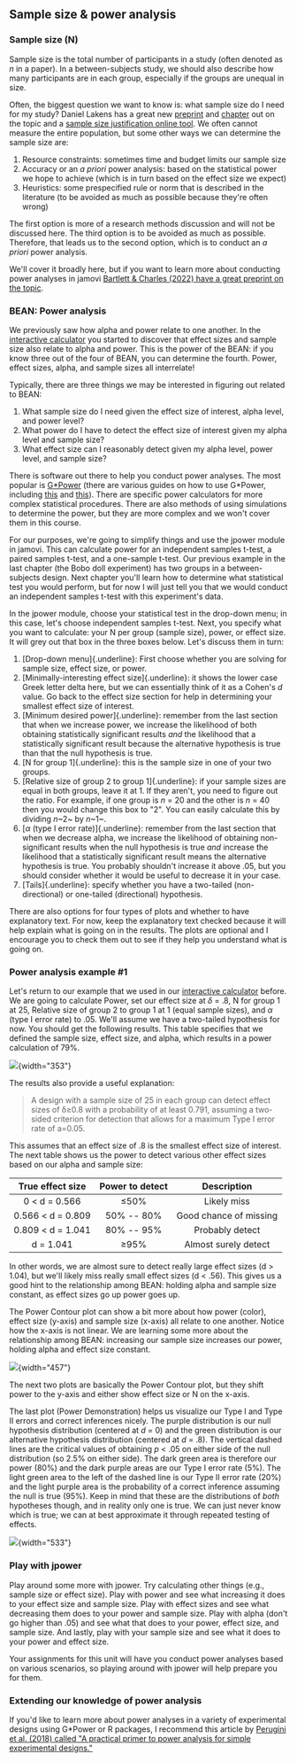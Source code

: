 ## Sample size & power analysis

### Sample size (N)

Sample size is the total number of participants in a study (often denoted as *n* in a paper). In a between-subjects study, we should also describe how many participants are in each group, especially if the groups are unequal in size.

Often, the biggest question we want to know is: what sample size do I need for my study? Daniel Lakens has a great new [preprint](https://psyarxiv.com/9d3yf/) and [chapter](https://lakens.github.io/statistical_inferences/08-samplesizejustification.html) out on the topic and a [sample size justification online tool](https://shiny.ieis.tue.nl/sample_size_justification/). We often cannot measure the entire population, but some other ways we can determine the sample size are:

1.  Resource constraints: sometimes time and budget limits our sample size
2.  Accuracy or an *a priori* power analysis: based on the statistical power we hope to achieve (which is in turn based on the effect size we expect)
3.  Heuristics: some prespecified rule or norm that is described in the literature (to be avoided as much as possible because they're often wrong)

The first option is more of a research methods discussion and will not be discussed here. The third option is to be avoided as much as possible. Therefore, that leads us to the second option, which is to conduct an *a priori* power analysis.

We'll cover it broadly here, but if you want to learn more about conducting power analyses in jamovi [Bartlett & Charles (2022) have a great preprint on the topic](https://psyarxiv.com/bh8m9/).

### BEAN: Power analysis

We previously saw how alpha and power relate to one another. In the [interactive calculator](https://rpsychologist.com/d3/pdist/) you started to discover that effect sizes and sample size also relate to alpha and power. This is the power of the BEAN: if you know three out of the four of BEAN, you can determine the fourth. Power, effect sizes, alpha, and sample sizes all interrelate!

Typically, there are three things we may be interested in figuring out related to BEAN:

1.  What sample size do I need given the effect size of interest, alpha level, and power level?
2.  What power do I have to detect the effect size of interest given my alpha level and sample size?
3.  What effect size can I reasonably detect given my alpha level, power level, and sample size?

There is software out there to help you conduct power analyses. The most popular is [G\*Power](https://www.psychologie.hhu.de/arbeitsgruppen/allgemeine-psychologie-und-arbeitspsychologie/gpower.html) (there are various guides on how to use G\*Power, including [this](https://link.springer.com/article/10.3758/BF03203630) and [this](https://link.springer.com/article/10.3758/BF03193146)). There are specific power calculators for more complex statistical procedures. There are also methods of using simulations to determine the power, but they are more complex and we won't cover them in this course.

For our purposes, we're going to simplify things and use the jpower module in jamovi. This can calculate power for an independent samples t-test, a paired samples t-test, and a one-sample t-test. Our previous example in the last chapter (the Bobo doll experiment) has two groups in a between-subjects design. Next chapter you'll learn how to determine what statistical test you would perform, but for now I will just tell you that we would conduct an independent samples t-test with this experiment's data.

In the jpower module, choose your statistical test in the drop-down menu; in this case, let's choose independent samples t-test. Next, you specify what you want to calculate: your N per group (sample size), power, or effect size. It will grey out that box in the three boxes below. Let's discuss them in turn:

1.  [Drop-down menu]{.underline}: First choose whether you are solving for sample size, effect size, or power.
2.  [Minimally-interesting effect size]{.underline}: it shows the lower case Greek letter delta here, but we can essentially think of it as a Cohen's *d* value. Go back to the effect size section for help in determining your smallest effect size of interest.
3.  [Minimum desired power]{.underline}: remember from the last section that when we increase power, we increase the likelihood of both obtaining statistically significant results *and* the likelihood that a statistically significant result because the alternative hypothesis is true than that the null hypothesis is true.
4.  [N for group 1]{.underline}: this is the sample size in one of your two groups.
5.  [Relative size of group 2 to group 1]{.underline}: if your sample sizes are equal in both groups, leave it at 1. If they aren't, you need to figure out the ratio. For example, if one group is *n* = 20 and the other is *n* = 40 then you would change this box to "2". You can easily calculate this by dividing *n*~2~ by *n*~1~.
6.  [$\alpha$ (type I error rate)]{.underline}: remember from the last section that when we decrease alpha, we increase the likelihood of obtaining non-significant results when the null hypothesis is true *and* increase the likelihood that a statistically significant result means the alternative hypothesis is true. You probably shouldn't increase it above .05, but you should consider whether it would be useful to decrease it in your case.
7.  [Tails]{.underline}: specify whether you have a two-tailed (non-directional) or one-tailed (directional) hypothesis.

There are also options for four types of plots and whether to have explanatory text. For now, keep the explanatory text checked because it will help explain what is going on in the results. The plots are optional and I encourage you to check them out to see if they help you understand what is going on.

### Power analysis example #1

Let's return to our example that we used in our [interactive calculator](https://rpsychologist.com/d3/pdist/) before. We are going to calculate Power, set our effect size at $\delta$ = .8, N for group 1 at 25, Relative size of group 2 to group 1 at 1 (equal sample sizes), and $\alpha$ (type I error rate) to .05. We'll assume we have a two-tailed hypothesis for now. You should get the following results. This table specifies that we defined the sample size, effect size, and alpha, which results in a power calculation of 79%.

![](images/05-bean/power-table.png){width="353"}

The results also provide a useful explanation:

> A design with a sample size of 25 in each group can detect effect sizes of δ≥0.8 with a probability of at least 0.791, assuming a two-sided criterion for detection that allows for a maximum Type I error rate of a=0.05.

This assumes that an effect size of .8 is the smallest effect size of interest. The next table shows us the power to detect various other effect sizes based on our alpha and sample size:

|  True effect size  | Power to detect |      Description       |
|:------------------:|:---------------:|:----------------------:|
|   0 \< d = 0.566   |      ≤50%       |      Likely miss       |
| 0.566 \< d = 0.809 |   50% -- 80%    | Good chance of missing |
| 0.809 \< d = 1.041 |   80% -- 95%    |    Probably detect     |
|     d = 1.041      |      ≥95%       |  Almost surely detect  |

In other words, we are almost sure to detect really large effect sizes (d \> 1.04), but we'll likely miss really small effect sizes (d \< .56). This gives us a good hint to the relationship among BEAN: holding alpha and sample size constant, as effect sizes go up power goes up.

The Power Contour plot can show a bit more about how power (color), effect size (y-axis) and sample size (x-axis) all relate to one another. Notice how the x-axis is not linear. We are learning some more about the relationship among BEAN: increasing our sample size increases our power, holding alpha and effect size constant.

![](images/05-bean/power-contour.png){width="457"}

The next two plots are basically the Power Contour plot, but they shift power to the y-axis and either show effect size or N on the x-axis.

The last plot (Power Demonstration) helps us visualize our Type I and Type II errors and correct inferences nicely. The purple distribution is our null hypothesis distribution (centered at *d* = 0) and the green distribution is our alternative hypothesis distribution (centered at *d* = .8). The vertical dashed lines are the critical values of obtaining *p* \< .05 on either side of the null distribution (so 2.5% on either side). The dark green area is therefore our power (80%) and the dark purple areas are our Type I error rate (5%). The light green area to the left of the dashed line is our Type II error rate (20%) and the light purple area is the probability of a correct inference assuming the null is true (95%). Keep in mind that these are the distributions of *both* hypotheses though, and in reality only one is true. We can just never know which is true; we can at best approximate it through repeated testing of effects.

![](images/05-bean/power-demo.png){width="533"}

### Play with jpower

Play around some more with jpower. Try calculating other things (e.g., sample size or effect size). Play with power and see what increasing it does to your effect size and sample size. Play with effect sizes and see what decreasing them does to your power and sample size. Play with alpha (don't go higher than .05) and see what that does to your power, effect size, and sample size. And lastly, play with your sample size and see what it does to your power and effect size.

Your assignments for this unit will have you conduct power analyses based on various scenarios, so playing around with jpower will help prepare you for them.

### Extending our knowledge of power analysis

If you'd like to learn more about power analyses in a variety of experimental designs using G\*Power or R packages, I recommend this article by [Perugini et al. (2018) called "A practical primer to power analysis for simple experimental designs."](https://www.rips-irsp.com/articles/10.5334/irsp.181/)

